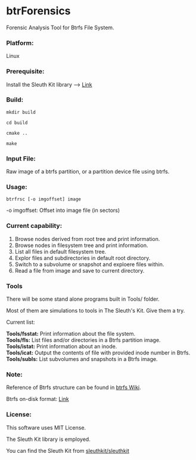 # btrForensics
Forensic Analysis Tool for Btrfs File System.

### Platform:
Linux

### Prerequisite:
Install the Sleuth Kit library --> [Link](https://github.com/sleuthkit/sleuthkit.git)

### Build:
```
mkdir build

cd build

cmake ..

make
```

### Input File:
Raw image of a btrfs partition, or a partition device file using btrfs.

### Usage:
```
btrfrsc [-o imgoffset] image 
```

-o imgoffset: Offset into image file (in sectors)

### Current capability:
1. Browse nodes derived from root tree and print information.
2. Browse nodes in filesystem tree and print information.
3. List all files in default filesystem tree.
4. Explor files and subdirectories in default root directory.
5. Switch to a subvolume or snapshot and exploere files within.
6. Read a file from image and save to current directory.

### Tools
There will be some stand alone programs built in Tools/ folder.

Most of them are simulations to tools in The Sleuth's Kit. Give them a try.

Current list:

**Tools/fsstat:** Print information about the file system.  
**Tools/fls:** List files and/or directories in a Btrfs partition image.  
**Tools/istat:** Print information about an inode.  
**Tools/icat:** Output the contents of file with provided inode number in Btrfs.  
**Tools/subls:** List subvolumes and snapshots in a Btrfs image.

### Note:
Reference of Btrfs structure can be found in [btrfs Wiki](https://btrfs.wiki.kernel.org/index.php/Main_Page).

Btrfs on-disk format: [Link](https://btrfs.wiki.kernel.org/index.php/On-disk_Format)

### License:
This software uses MIT License.

The Sleuth Kit library is employed.

You can find the Sleuth Kit from [sleuthkit/sleuthkit](https://github.com/sleuthkit/sleuthkit.git)

